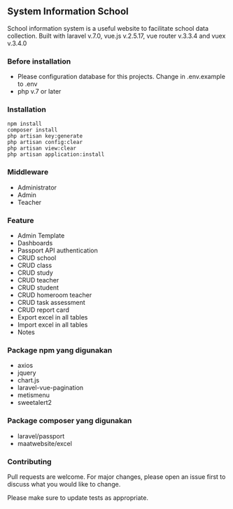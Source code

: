 ## System Information School
School information system is a useful website to facilitate school data collection. Built with laravel v.7.0, vue.js v.2.5.17, vue router v.3.3.4 and vuex v.3.4.0
### Before installation
- Please configuration database for this projects. Change in .env.example to .env
- php v.7 or later
### Installation

```
npm install
composer install
php artisan key:generate
php artisan config:clear
php artisan view:clear
php artisan application:install
```
### Middleware
- Administrator
- Admin
- Teacher
### Feature
- Admin Template
- Dashboards
- Passport API authentication
- CRUD school
- CRUD class
- CRUD study
- CRUD teacher
- CRUD student
- CRUD homeroom teacher
- CRUD task assessment
- CRUD report card
- Export excel in all tables
- Import excel in all tables
- Notes
### Package npm yang digunakan
- axios
- jquery
- chart.js
- laravel-vue-pagination
- metismenu
- sweetalert2
### Package composer yang digunakan
- laravel/passport
- maatwebsite/excel
### Contributing
Pull requests are welcome. For major changes, please open an issue first to discuss what you would like to change.

Please make sure to update tests as appropriate.
